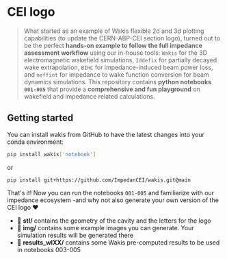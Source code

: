 # CEI logo
> What started as an example of Wakis flexible 2d and 3d plotting capabilities (to update the CERN-ABP-CEI section logo), turned out to be the perfect **hands-on example to follow the full impedance assessment workflow** using our in-house tools: `Wakis` for the 3D electromagnetic wakefield simulations, `Iddefix` for partially decayed wake extrapolation, `BIHC` for impedance-induced beam power loss, and `neffint` for impedance to wake function conversion for beam dynamics simulations. This repository contains **python notebooks `001-005`** that provide a **comprehensive and fun playground** on wakefield and impedance related calculations.

## Getting started
You can install wakis from GitHub to have the latest changes into your conda environment:
```bash
pip install wakis['notebook']
```
or 
```
pip install git+https://github.com/ImpedanCEI/wakis.git@main
```

That's it! Now you can run the notebooks `001-005` and familiarize with our impedance ecosystem -and why not also generate your own version of the CEI logo :heart:

* :file_folder: **stl/** contains the geometry of the cavity and the letters for the logo
* :file_folder: **img/** contains some example images you can generate. Your simulation results will be generated there
* :file_folder: **results_wlXX/** contains some Wakis pre-computed results to be used in notebooks 003-005
